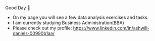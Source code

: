 Good Day 👋

- On my page you will see a few data analysis exercises and tasks.
- I am currently studying Business Administration(BBA)
- Please check out my profile: https://www.linkedin.com/in/ashwill-daniels-00990b1aa/

